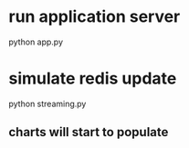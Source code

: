 # run application server 
python app.py 

# simulate redis update 
python streaming.py 

## charts will start to populate 